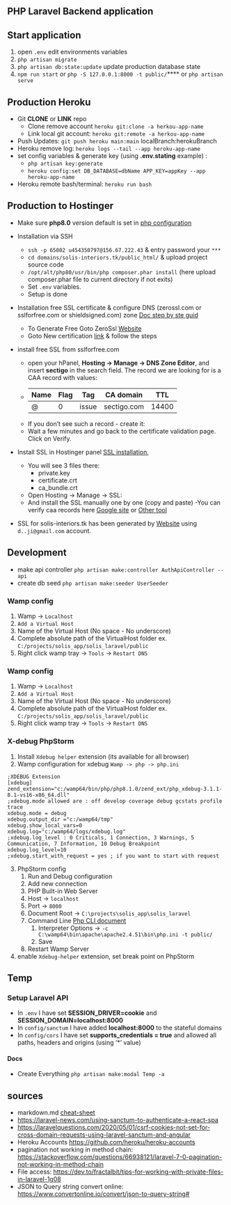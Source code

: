 


## PHP Laravel Backend application

## Start application

1. open `.env` edit environments variables
2. `php artisan migrate`
3. `php artisan db:state:update` update production database state
4. `npm run start` or `php -S 127.0.0.1:8000 -t public/`\*\*\*\* or `php artisan serve`

## Production Heroku

-   Git **CLONE** or **LINK** repo
    -   Clone remove account `heroku git:clone -a herkou-app-name`
    -   Link local git account: `heroku git:remote -a herkou-app-name`
-   Push Updates: `git push heroku main:main` localBranch:herokuBranch
-   Heroku remove log: `heroku logs --tail --app heroku-app-name`
-   set config variables & generate key (using **.env.stating** example) :
    -   `php artisan key:generate`
    -   `heroku config:set DB_DATABASE=dbName APP_KEY=appKey --app heroku-app-name`
-   Heroku remote bash/terminal: `heroku run bash`

## Production to Hostinger

-   Make sure **php8.0** version default is set
    in [php configuration](https://hpanel.hostinger.com/hosting/solis-interiors.tk/advanced/php-configuration)

-   Installation via SSH

    -   `ssh -p 65002 u454350797@156.67.222.43` & entry password your `***`
    -   `cd domains/solis-interiors.tk/public_html/` & upload project source code
    -   `/opt/alt/php80/usr/bin/php composer.phar install` (here upload composer.phar file to current
        directory if not exits)
    -   Set `.env` variables.
    -   Setup is done

-   Installation free SSL certificate & configure DNS (zerossl.com or sslforfree.com or shieldsigned.com)
    zone [Doc step by ste guid](https://support.hostinger.com/en/articles/3220627-how-to-install-free-ssl-from-sslforfree-com)
    -   To Generate Free Goto ZeroSsl [Website](https://manage.sslforfree.com/dashboard)
    -   Goto New certification [link](https://manage.sslforfree.com/certificate/new) & follow the
        steps
-   install free SSL from sslforfree.com
    -   open your hPanel, **Hosting → Manage → DNS Zone Editor**, and insert **sectigo** in the search
        field. The record we are looking for is a CAA record with values:
    -   | Name | Flag | Tag   | CA domain   | TTL   |
        | ---- | ---- | ----- | ----------- | ----- |
        | @    | 0    | issue | sectigo.com | 14400 |
    -   If you don’t see such a record - create it:
    -   Wait a few minutes and go back to the certificate validation page. Click on Verify.
-   Install SSL in Hostinger panel [SSL installation](https://hpanel.hostinger.com/hosting/solis-interiors.tk/advanced/ssl),
    -   You will see 3 files there:
        -   private.key
        -   certificate.crt
        -   ca_bundle.crt
    -   Open Hosting → Manage → SSL:
    -   And install the SSL manually one by one (copy and paste)
        -You can verify caa records here [Google site](https://toolbox.googleapps.com/apps/dig/#CAA/)
        or [Other tool](https://caatest.co.uk/solis-interiors.tk)
-   SSL for solis-interiors.tk has been generated by [Website](https://app.zerossl.com/certificates)
    using `d..ji@gmail.com` account.

## Development

-   make api controller `php artisan make:controller AuthApiController --api`
-   create db seed `php artisan make:seeder UserSeeder`

### Wamp config

1. Wamp -> `Localhost`
2. `Add a Virtual Host`
3. Name of the Virtual Host (No space - No underscore)
4. Complete absolute path of the VirtualHost folder ex. `C:/projects/solis_app/solis_laravel/public`
5. Right click wamp tray -> `Tools` -> `Restart DNS`

### Wamp config

1. Wamp -> `Localhost`
2. `Add a Virtual Host`
3. Name of the Virtual Host (No space - No underscore)
4. Complete absolute path of the VirtualHost folder ex. `C:/projects/solis_app/solis_laravel/public`
5. Right click wamp tray -> `Tools` -> `Restart DNS`

### X-debug PhpStorm

1. Install `Xdebug helper` extension (its available for all browser)
2. Wamp configuration for xdebug `Wamp -> php -> php.ini`

```
;XDEBUG Extension
[xdebug]
zend_extension="c:/wamp64/bin/php/php8.1.0/zend_ext/php_xdebug-3.1.1-8.1-vs16-x86_64.dll"
;xdebug.mode allowed are : off develop coverage debug gcstats profile trace
xdebug.mode = debug
xdebug.output_dir ="c:/wamp64/tmp"
xdebug.show_local_vars=0
xdebug.log="c:/wamp64/logs/xdebug.log"
;xdebug.log_level : 0 Criticals, 1 Connection, 3 Warnings, 5 Communication, 7 Information, 10 Debug	Breakpoint
xdebug.log_level=10
;xdebug.start_with_request = yes ; if you want to start with request 
```

3. PhpStorm config
    1. Run and Debug configuration
    2. Add new connection
    3. PHP Built-in Web Server
    4. Host -> `localhost`
    5. Port -> `8000`
    6. Document Root -> `C:\projects\solis_app\solis_laravel`
    7. Command
       Line [Php CLI document](https://www.php.net/manual/en/features.commandline.options.php)
        1. Interpreter Options -> `-c C:\wamp64\bin\apache\apache2.4.51\bin\php.ini -t public/`
        2. Save
    8. Restart Wamp Server
4. enable `Xdebug-helper` extension, set break point on PhpStorm

## Temp

### Setup Laravel API

-   In `.env` I have set **SESSION_DRIVER=cookie** and **SESSION_DOMAIN=localhost:8000**
-   In `config/sanctum` I have added **localhost:8000** to the stateful domains
-   In `config/cors` I have set **supports_credentials = true** and allowed all paths, headers and
    origins (using ‘\*’ value)

#### Docs

-   Create Everything `php artisan make:modal Temp -a`

## sources

- markdown.md [cheat-sheet](https://www.markdownguide.org/cheat-sheet/)
- https://laravel-news.com/using-sanctum-to-authenticate-a-react-spa
- https://laravelquestions.com/2020/05/01/csrf-cookies-not-set-for-cross-domain-requests-using-laravel-sanctum-and-angular
- Heroku Accounts https://github.com/heroku/heroku-accounts
- pagination not working in method chain: https://stackoverflow.com/questions/66938121/laravel-7-0-pagination-not-working-in-method-chain
- File access: https://dev.to/fractalbit/tips-for-working-with-private-files-in-laravel-1g08
- JSON to Query string convert online: https://www.convertonline.io/convert/json-to-query-string#
